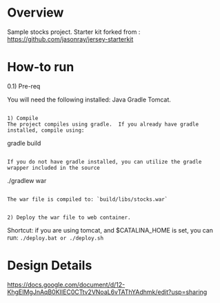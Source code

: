 Overview
========
Sample stocks project. Starter kit forked from : https://github.com/jasonray/jersey-starterkit 

How-to run
==========
0.1) Pre-req

You will need the following installed:
Java 
Gradle 
Tomcat.


```

1) Compile
The project compiles using gradle.  If you already have gradle installed, compile using:
```
gradle build
```

If you do not have gradle installed, you can utilize the gradle wrapper included in the source
```
./gradlew war
```

The war file is compiled to: `build/libs/stocks.war`


2) Deploy the war file to web container. 
```

Shortcut: if you are using tomcat, and $CATALINA_HOME is set, you can run: `./deploy.bat or ./deploy.sh`

Design Details
==============
https://docs.google.com/document/d/12-KhgEIMgJnAqB0KIIEC0CTtv2VNoaL6vTAThYAdhmk/edit?usp=sharing 

